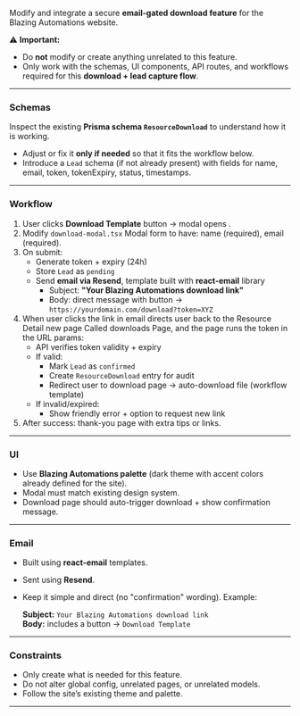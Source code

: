 Modify and integrate a secure **email-gated download feature** for the Blazing Automations website.  

⚠️ **Important:**
- Do **not** modify or create anything unrelated to this feature.  
- Only work with the schemas, UI components, API routes, and workflows required for this **download + lead capture flow**.  

---

### Schemas

Inspect the existing **Prisma schema `ResourceDownload`** to understand how it is working.  
- Adjust or fix it **only if needed** so that it fits the workflow below.  
- Introduce a `Lead` schema (if not already present) with fields for name, email, token, tokenExpiry, status, timestamps.  

---

### Workflow

1. User clicks **Download Template** button → modal opens .  
2. Modify `download-modal.tsx` Modal form to have: name (required), email (required).  
3. On submit:  
   - Generate token + expiry (24h)  
   - Store `Lead` as `pending`  
   - Send **email via Resend**, template built with **react-email** library  
     - Subject: **"Your Blazing Automations download link"**  
     - Body: direct message with button → `https://yourdomain.com/download?token=XYZ`  
4. When user clicks the link in email directs user back to the Resource Detail new page Called downloads Page, and the page runs the token in the URL params:  
   - API verifies token validity + expiry  
   - If valid:  
     - Mark `Lead` as `confirmed`  
     - Create `ResourceDownload` entry for audit  
     - Redirect user to download page → auto-download file (workflow template)  
   - If invalid/expired:  
     - Show friendly error + option to request new link  
5. After success: thank-you page with extra tips or links.  

---

### UI

- Use **Blazing Automations palette** (dark theme with accent colors already defined for the site).  
- Modal must match existing design system.  
- Download page should auto-trigger download + show confirmation message.  

---

### Email

- Built using **react-email** templates.  
- Sent using **Resend**.  
- Keep it simple and direct (no "confirmation" wording). Example:  

  **Subject:** `Your Blazing Automations download link`  
  **Body:** includes a button → `Download Template`  

---


### Constraints

- Only create what is needed for this feature.  
- Do not alter global config, unrelated pages, or unrelated models.  
- Follow the site’s existing theme and palette.  

---

